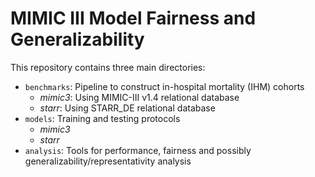 # MIMIC III Model Fairness and Generalizability

This repository contains three main directories:

- `benchmarks`: Pipeline to construct in-hospital mortality (IHM) cohorts
    - *mimic3*: Using MIMIC-III v1.4 relational database
    - *starr*: Using STARR_DE relational database
- `models`: Training and testing protocols
    - *mimic3*
    - *starr*
- `analysis`: Tools for performance, fairness and possibly generalizability/representativity analysis




